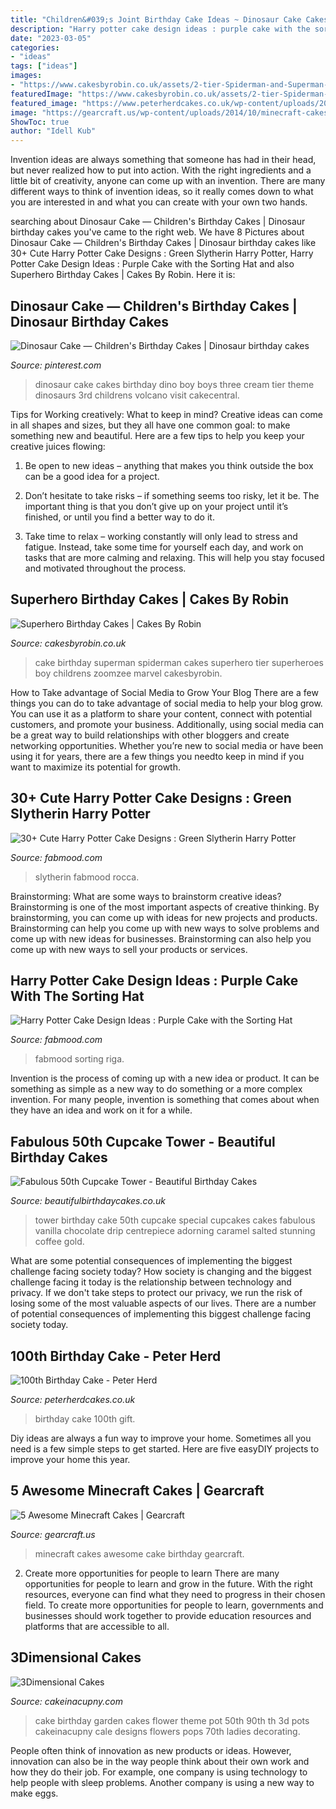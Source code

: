 ```yaml
---
title: "Children&#039;s Joint Birthday Cake Ideas ~ Dinosaur Cake Cakes Birthday Dino Boy Boys Three Cream Tier Theme Dinosaurs 3rd Childrens Volcano Visit Cakecentral"
description: "Harry potter cake design ideas : purple cake with the sorting hat"
date: "2023-03-05"
categories:
- "ideas"
tags: ["ideas"]
images:
- "https://www.cakesbyrobin.co.uk/assets/2-tier-Spiderman-and-Superman-768x1024.jpg"
featuredImage: "https://www.cakesbyrobin.co.uk/assets/2-tier-Spiderman-and-Superman-768x1024.jpg"
featured_image: "https://www.peterherdcakes.co.uk/wp-content/uploads/2016/11/look-whos-100-765x1024.jpg"
image: "https://gearcraft.us/wp-content/uploads/2014/10/minecraft-cakes1.jpg"
ShowToc: true
author: "Idell Kub"
---
```



Invention ideas are always something that someone has had in their head, but never realized how to put into action. With the right ingredients and a little bit of creativity, anyone can come up with an invention. There are many different ways to think of invention ideas, so it really comes down to what you are interested in and what you can create with your own two hands.

	

		
searching about Dinosaur Cake — Children&#039;s Birthday Cakes | Dinosaur birthday cakes you've came to the right web. We have 8 Pictures about Dinosaur Cake — Children&#039;s Birthday Cakes | Dinosaur birthday cakes like 30+ Cute Harry Potter Cake Designs : Green Slytherin Harry Potter, Harry Potter Cake Design Ideas : Purple Cake with the Sorting Hat and also Superhero Birthday Cakes | Cakes By Robin. Here it is:
		
    
## Dinosaur Cake — Children&#039;s Birthday Cakes | Dinosaur Birthday Cakes

<img loading=lazy src="https://i.pinimg.com/736x/c4/5d/06/c45d06ef7ac40654a2e77494832588ca--dino-cake-dinosaur-cake.jpg" onerror="this.onerror=null;this.src='https://tse2.mm.bing.net/th?id=OIP.p725fstGWmVj4SIbokK1BwHaLD&amp;pid=15.1';" alt="Dinosaur Cake — Children&#039;s Birthday Cakes | Dinosaur birthday cakes">

_Source: pinterest.com_

>dinosaur cake cakes birthday dino boy boys three cream tier theme dinosaurs 3rd childrens volcano visit cakecentral. 

	

Tips for Working creatively: What to keep in mind?
Creative ideas can come in all shapes and sizes, but they all have one common goal: to make something new and beautiful. Here are a few tips to help you keep your creative juices flowing:
1. Be open to new ideas – anything that makes you think outside the box can be a good idea for a project.

2. Don’t hesitate to take risks – if something seems too risky, let it be. The important thing is that you don’t give up on your project until it’s finished, or until you find a better way to do it.

3. Take time to relax – working constantly will only lead to stress and fatigue. Instead, take some time for yourself each day, and work on tasks that are more calming and relaxing. This will help you stay focused and motivated throughout the process.

    
## Superhero Birthday Cakes | Cakes By Robin

<img loading=lazy src="https://www.cakesbyrobin.co.uk/assets/2-tier-Spiderman-and-Superman-768x1024.jpg" onerror="this.onerror=null;this.src='https://tse1.mm.bing.net/th?id=OIP.iFF1o8q4lHLqp7UfTAVwqAHaJ4&amp;pid=15.1';" alt="Superhero Birthday Cakes | Cakes By Robin">

_Source: cakesbyrobin.co.uk_

>cake birthday superman spiderman cakes superhero tier superheroes boy childrens zoomzee marvel cakesbyrobin. 

	

How to Take advantage of Social Media to Grow Your Blog
There are a few things you can do to take advantage of social media to help your blog grow. You can use it as a platform to share your content, connect with potential customers, and promote your business. Additionally, using social media can be a great way to build relationships with other bloggers and create networking opportunities. Whether you’re new to social media or have been using it for years, there are a few things you needto keep in mind if you want to maximize its potential for growth.

    
## 30+ Cute Harry Potter Cake Designs : Green Slytherin Harry Potter

<img loading=lazy src="https://www.fabmood.com/inspiration/wp-content/uploads/2021/08/harry-potter-cake-14.jpg" onerror="this.onerror=null;this.src='https://tse1.mm.bing.net/th?id=OIP.7jrwYvOug26-rhXwpibpJQHaLs&amp;pid=15.1';" alt="30+ Cute Harry Potter Cake Designs : Green Slytherin Harry Potter">

_Source: fabmood.com_

>slytherin fabmood rocca. 

	

Brainstorming: What are some ways to brainstorm creative ideas?
Brainstorming is one of the most important aspects of creative thinking. By brainstorming, you can come up with ideas for new projects and products. Brainstorming can help you come up with new ways to solve problems and come up with new ideas for businesses. Brainstorming can also help you come up with new ways to sell your products or services.

    
## Harry Potter Cake Design Ideas : Purple Cake With The Sorting Hat

<img loading=lazy src="https://www.fabmood.com/inspiration/wp-content/uploads/2021/06/harry-potter-cake-10-531x1024.jpg" onerror="this.onerror=null;this.src='https://tse3.mm.bing.net/th?id=OIP.rpMb-tqyQ4OvHZ7Xo33IvAHaOS&amp;pid=15.1';" alt="Harry Potter Cake Design Ideas : Purple Cake with the Sorting Hat">

_Source: fabmood.com_

>fabmood sorting riga. 

	

Invention is the process of coming up with a new idea or product. It can be something as simple as a new way to do something or a more complex invention. For many people, invention is something that comes about when they have an idea and work on it for a while.

    
## Fabulous 50th Cupcake Tower - Beautiful Birthday Cakes

<img loading=lazy src="http://beautifulbirthdaycakes.co.uk/wp-content/uploads/2017/10/IMG_1192-768x1024.jpg" onerror="this.onerror=null;this.src='https://tse2.mm.bing.net/th?id=OIP.zcu20uijraf2QM2Is2j3VQHaJ4&amp;pid=15.1';" alt="Fabulous 50th Cupcake Tower - Beautiful Birthday Cakes">

_Source: beautifulbirthdaycakes.co.uk_

>tower birthday cake 50th cupcake special cupcakes cakes fabulous vanilla chocolate drip centrepiece adorning caramel salted stunning coffee gold. 

	

What are some potential consequences of implementing the biggest challenge facing society today?
How society is changing and the biggest challenge facing it today is the relationship between technology and privacy. If we don't take steps to protect our privacy, we run the risk of losing some of the most valuable aspects of our lives. There are a number of potential consequences of implementing this biggest challenge facing society today.

    
## 100th Birthday Cake - Peter Herd

<img loading=lazy src="https://www.peterherdcakes.co.uk/wp-content/uploads/2016/11/look-whos-100-765x1024.jpg" onerror="this.onerror=null;this.src='https://tse3.mm.bing.net/th?id=OIP.RTQ0Zn1WS7H8D-zt6Au-AAHaJ6&amp;pid=15.1';" alt="100th Birthday Cake - Peter Herd">

_Source: peterherdcakes.co.uk_

>birthday cake 100th gift. 

	

Diy ideas are always a fun way to improve your home. Sometimes all you need is a few simple steps to get started. Here are five easyDIY projects to improve your home this year.

    
## 5 Awesome Minecraft Cakes | Gearcraft

<img loading=lazy src="https://gearcraft.us/wp-content/uploads/2014/10/minecraft-cakes1.jpg" onerror="this.onerror=null;this.src='https://tse2.mm.bing.net/th?id=OIP.7DiJp8IFZJzuWHDS9EvjgAHaLH&amp;pid=15.1';" alt="5 Awesome Minecraft Cakes | Gearcraft">

_Source: gearcraft.us_

>minecraft cakes awesome cake birthday gearcraft. 

	

2) Create more opportunities for people to learn
There are many opportunities for people to learn and grow in the future. With the right resources, everyone can find what they need to progress in their chosen field. To create more opportunities for people to learn, governments and businesses should work together to provide education resources and platforms that are accessible to all.

    
## 3Dimensional Cakes

<img loading=lazy src="http://cakeinacupny.com/wp-content/uploads/2011/07/Garden-theme-50th-6594.jpg" onerror="this.onerror=null;this.src='https://tse3.mm.bing.net/th?id=OIP.Ax_OoJPIxi3LFD1MGa0G2AHaLH&amp;pid=15.1';" alt="3Dimensional Cakes">

_Source: cakeinacupny.com_

>cake birthday garden cakes flower theme pot 50th 90th th 3d pots cakeinacupny cale designs flowers pops 70th ladies decorating. 

	

People often think of innovation as new products or ideas. However, innovation can also be in the way people think about their own work and how they do their job. For example, one company is using technology to help people with sleep problems. Another company is using a new way to make eggs.

